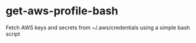 # get-aws-profile-bash
Fetch AWS keys and secrets from ~/.aws/credentials using a simple bash script
